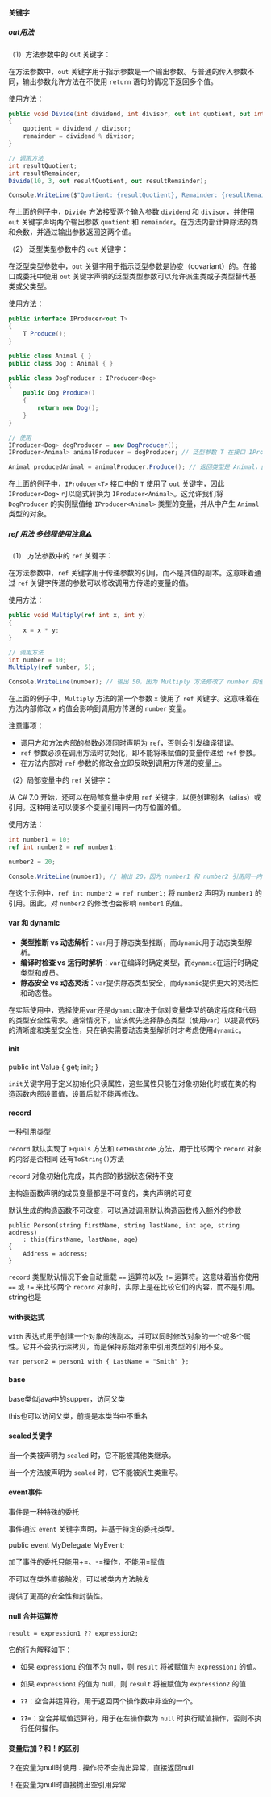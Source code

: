 #### 关键字

##### out用法

（1）方法参数中的 out 关键字：

在方法参数中，`out` 关键字用于指示参数是一个输出参数。与普通的传入参数不同，输出参数允许方法在不使用 `return` 语句的情况下返回多个值。

使用方法：

```c#
public void Divide(int dividend, int divisor, out int quotient, out int remainder)
{
    quotient = dividend / divisor;
    remainder = dividend % divisor;
}

// 调用方法
int resultQuotient;
int resultRemainder;
Divide(10, 3, out resultQuotient, out resultRemainder);

Console.WriteLine($"Quotient: {resultQuotient}, Remainder: {resultRemainder}");
```

在上面的例子中，`Divide` 方法接受两个输入参数 `dividend` 和 `divisor`，并使用 `out` 关键字声明两个输出参数 `quotient` 和 `remainder`。在方法内部计算除法的商和余数，并通过输出参数返回这两个值。

（2） 泛型类型参数中的 `out` 关键字：

在泛型类型参数中，`out` 关键字用于指示泛型参数是协变（covariant）的。在接口或委托中使用 `out` 关键字声明的泛型类型参数可以允许派生类或子类型替代基类或父类型。

使用方法：

```c#
public interface IProducer<out T>
{
    T Produce();
}

public class Animal { }
public class Dog : Animal { }

public class DogProducer : IProducer<Dog>
{
    public Dog Produce()
    {
        return new Dog();
    }
}

// 使用
IProducer<Dog> dogProducer = new DogProducer();
IProducer<Animal> animalProducer = dogProducer; // 泛型参数 T 在接口 IProducer 中使用了 out，所以 DogProducer 可以赋值给 IProducer<Animal>

Animal producedAnimal = animalProducer.Produce(); // 返回类型是 Animal，因为 animalProducer 是 IProducer<Animal>
```

在上面的例子中，`IProducer<T>` 接口中的 `T` 使用了 `out` 关键字，因此 `IProducer<Dog>` 可以隐式转换为 `IProducer<Animal>`。这允许我们将 `DogProducer` 的实例赋值给 `IProducer<Animal>` 类型的变量，并从中产生 `Animal` 类型的对象。



##### ref 用法 多线程使用注意⚠️

（1） 方法参数中的 `ref` 关键字：

在方法参数中，`ref` 关键字用于传递参数的引用，而不是其值的副本。这意味着通过 `ref` 关键字传递的参数可以修改调用方传递的变量的值。

使用方法：

```c#
public void Multiply(ref int x, int y)
{
    x = x * y;
}

// 调用方法
int number = 10;
Multiply(ref number, 5);

Console.WriteLine(number); // 输出 50，因为 Multiply 方法修改了 number 的值
```

在上面的例子中，`Multiply` 方法的第一个参数 `x` 使用了 `ref` 关键字。这意味着在方法内部修改 `x` 的值会影响到调用方传递的 `number` 变量。

注意事项：

- 调用方和方法内部的参数必须同时声明为 `ref`，否则会引发编译错误。
- `ref` 参数必须在调用方法时初始化，即不能将未赋值的变量传递给 `ref` 参数。
- 在方法内部对 `ref` 参数的修改会立即反映到调用方传递的变量上。

（2）局部变量中的 `ref` 关键字：

从 C# 7.0 开始，还可以在局部变量中使用 `ref` 关键字，以便创建别名（alias）或引用。这种用法可以使多个变量引用同一内存位置的值。

使用方法：

```c#
int number1 = 10;
ref int number2 = ref number1;

number2 = 20;

Console.WriteLine(number1); // 输出 20，因为 number1 和 number2 引用同一内存位置
```

在这个示例中，`ref int number2 = ref number1;` 将 `number2` 声明为 `number1` 的引用。因此，对 `number2` 的修改也会影响 `number1` 的值。



#### var 和 dynamic

- **类型推断 vs 动态解析**：`var`用于静态类型推断，而`dynamic`用于动态类型解析。
- **编译时检查 vs 运行时解析**：`var`在编译时确定类型，而`dynamic`在运行时确定类型和成员。
- **静态安全 vs 动态灵活**：`var`提供静态类型安全，而`dynamic`提供更大的灵活性和动态性。

在实际使用中，选择使用`var`还是`dynamic`取决于你对变量类型的确定程度和代码的类型安全性需求。通常情况下，应该优先选择静态类型（使用`var`）以提高代码的清晰度和类型安全性，只在确实需要动态类型解析时才考虑使用`dynamic`。



#### init

public int Value { get; init; } 

`init`关键字用于定义初始化只读属性，这些属性只能在对象初始化时或在类的构造函数内部设置值，设置后就不能再修改。



#### record

一种引用类型

`record` 默认实现了 `Equals` 方法和 `GetHashCode` 方法，用于比较两个 `record` 对象的内容是否相同 还有`ToString()`方法

`record` 对象初始化完成，其内部的数据状态保持不变

主构造函数声明的成员变量都是不可变的，类内声明的可变

默认生成的构造函数不可改变，可以通过调用默认构造函数传入额外的参数

    public Person(string firstName, string lastName, int age, string address)
        : this(firstName, lastName, age)
    {
        Address = address;
    }

`record` 类型默认情况下会自动重载 `==` 运算符以及 `!=` 运算符。这意味着当你使用 `==` 或 `!=` 来比较两个 `record` 对象时，实际上是在比较它们的内容，而不是引用。 string也是



#### with表达式

`with` 表达式用于创建一个对象的浅副本，并可以同时修改对象的一个或多个属性。它并不会执行深拷贝，而是保持原始对象中引用类型的引用不变。

`var person2 = person1 with { LastName = "Smith" };`



#### base

base类似java中的supper，访问父类

this也可以访问父类，前提是本类当中不重名



#### sealed关键字

当一个类被声明为 `sealed` 时，它不能被其他类继承。

当一个方法被声明为 `sealed` 时，它不能被派生类重写。



#### event事件

事件是一种特殊的委托

事件通过 `event` 关键字声明，并基于特定的委托类型。

public event MyDelegate MyEvent;

加了事件的委托只能用+=、-=操作，不能用=赋值

不可以在类外直接触发，可以被类内方法触发

提供了更高的安全性和封装性。



#### null 合并运算符

```
result = expression1 ?? expression2;
```

它的行为解释如下：

- 如果 `expression1` 的值不为 null，则 `result` 将被赋值为 `expression1` 的值。

- 如果 `expression1` 的值为 null，则 `result` 将被赋值为 `expression2` 的值

  

- **`??`**：空合并运算符，用于返回两个操作数中非空的一个。
- **`??=`**：空合并赋值运算符，用于在左操作数为 `null` 时执行赋值操作，否则不执行任何操作。



#### 变量后加？和！的区别

？在变量为null时使用 . 操作符不会抛出异常，直接返回null

！在变量为null时直接抛出空引用异常


